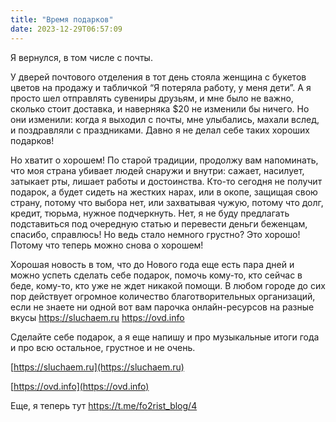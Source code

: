 ```yaml
---
title: "Время подарков"
date: 2023-12-29T06:57:09
---
```


Я вернулся, в том числе с почты.

У дверей почтового отделения в тот день стояла женщина с букетов цветов на продажу и табличкой “Я потеряла работу, у меня дети”. А я просто шел отправлять сувениры друзьям, и мне было не важно, сколько стоит доставка, и наверняка $20 не изменили бы ничего. Но они изменили: когда я выходил с почты, мне улыбались, махали вслед, и поздравляли с праздниками. Давно я не делал себе таких хороших подарков!

Но хватит о хорошем! По старой традиции, продолжу вам напоминать, что моя страна убивает людей снаружи и внутри: сажает, насилует, затыкает рты, лишает работы и достоинства. Кто-то сегодня не получит подарок, а будет сидеть на жестких нарах, или в окопе, защищая свою страну, потому что выбора нет, или захватывая чужую, потому что долг, кредит, тюрьма, нужное подчеркнуть. Нет, я не буду предлагать подставиться под очередную статью и перевести деньги беженцам, спасибо, справлюсь! Но ведь стало немного грустно? Это хорошо! Потому что теперь можно снова о хорошем!

Хорошая новость в том, что до Нового года еще есть пара дней и можно успеть сделать себе подарок, помочь кому-то, кто сейчас в беде, кому-то, кто уже не ждет никакой помощи. В любом городе до сих пор действует огромное количество благотворительных организаций, если не знаете ни одной вот вам парочка онлайн-ресурсов на разные вкусы https://sluchaem.ru https://ovd.info

Сделайте себе подарок, а я еще напишу и про музыкальные итоги года и про всю остальное, грустное и не очень.

[https://sluchaem.ru](https://sluchaem.ru)

[https://ovd.info](https://ovd.info)

Еще, я теперь тут https://t.me/fo2rist_blog/4
